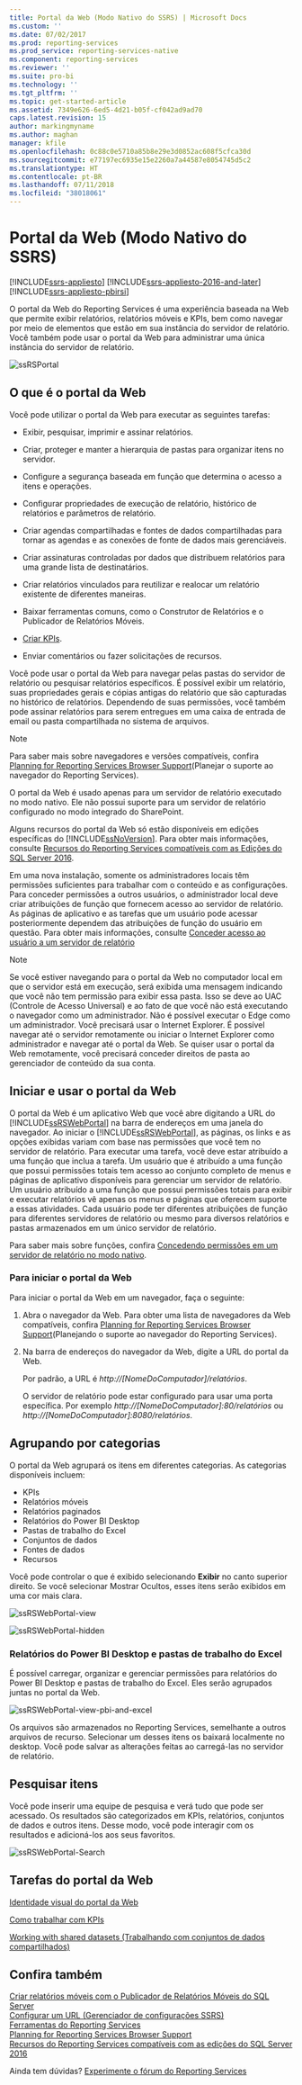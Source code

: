 ```yaml
---
title: Portal da Web (Modo Nativo do SSRS) | Microsoft Docs
ms.custom: ''
ms.date: 07/02/2017
ms.prod: reporting-services
ms.prod_service: reporting-services-native
ms.component: reporting-services
ms.reviewer: ''
ms.suite: pro-bi
ms.technology: ''
ms.tgt_pltfrm: ''
ms.topic: get-started-article
ms.assetid: 7349e626-6ed5-4d21-b05f-cf042ad9ad70
caps.latest.revision: 15
author: markingmyname
ms.author: maghan
manager: kfile
ms.openlocfilehash: 0c88c0e5710a85b8e29e3d0852ac608f5cfca30d
ms.sourcegitcommit: e77197ec6935e15e2260a7a44587e8054745d5c2
ms.translationtype: HT
ms.contentlocale: pt-BR
ms.lasthandoff: 07/11/2018
ms.locfileid: "38018061"
---
```

# <a name="web-portal-ssrs-native-mode"></a>Portal da Web (Modo Nativo do SSRS)

[!INCLUDE[ssrs-appliesto](../includes/ssrs-appliesto.md)] [!INCLUDE[ssrs-appliesto-2016-and-later](../includes/ssrs-appliesto-2016-and-later.md)] [!INCLUDE[ssrs-appliesto-pbirsi](../includes/ssrs-appliesto-pbirs.md)]

O portal da Web do Reporting Services é uma experiência baseada na Web que permite exibir relatórios, relatórios móveis e KPIs, bem como navegar por meio de elementos que estão em sua instância do servidor de relatório. Você também pode usar o portal da Web para administrar uma única instância do servidor de relatório.

![ssRSPortal](../reporting-services/media/ssrsportal.png)

## <a name="what-is-the-web-portal"></a>O que é o portal da Web

Você pode utilizar o portal da Web para executar as seguintes tarefas:

- Exibir, pesquisar, imprimir e assinar relatórios.

- Criar, proteger e manter a hierarquia de pastas para organizar itens no servidor.

- Configure a segurança baseada em função que determina o acesso a itens e operações.

- Configurar propriedades de execução de relatório, histórico de relatórios e parâmetros de relatório.

- Criar agendas compartilhadas e fontes de dados compartilhadas para tornar as agendas e as conexões de fonte de dados mais gerenciáveis.

- Criar assinaturas controladas por dados que distribuem relatórios para uma grande lista de destinatários.

- Criar relatórios vinculados para reutilizar e realocar um relatório existente de diferentes maneiras.

- Baixar ferramentas comuns, como o Construtor de Relatórios e o Publicador de Relatórios Móveis.

- [Criar KPIs](../reporting-services/working-with-kpis-in-reporting-services.md).

- Enviar comentários ou fazer solicitações de recursos.

Você pode usar o portal da Web para navegar pelas pastas do servidor de relatório ou pesquisar relatórios específicos. É possível exibir um relatório, suas propriedades gerais e cópias antigas do relatório que são capturadas no histórico de relatórios. Dependendo de suas permissões, você também pode assinar relatórios para serem entregues em uma caixa de entrada de email ou pasta compartilhada no sistema de arquivos.

> [!NOTE]
> Para saber mais sobre navegadores e versões compatíveis, confira [Planning for Reporting Services Browser Support](../reporting-services/browser-support-for-reporting-services-and-power-view.md)(Planejar o suporte ao navegador do Reporting Services).

O portal da Web é usado apenas para um servidor de relatório executado no modo nativo. Ele não possui suporte para um servidor de relatório configurado no modo integrado do SharePoint.

Alguns recursos do portal da Web só estão disponíveis em edições específicas do [!INCLUDE[ssNoVersion](../includes/ssnoversion.md)]. Para obter mais informações, consulte [Recursos do Reporting Services compatíveis com as Edições do SQL Server 2016](../reporting-services/reporting-services-features-supported-by-the-editions-of-sql-server-2016.md).

Em uma nova instalação, somente os administradores locais têm permissões suficientes para trabalhar com o conteúdo e as configurações. Para conceder permissões a outros usuários, o administrador local deve criar atribuições de função que fornecem acesso ao servidor de relatório. As páginas de aplicativo e as tarefas que um usuário pode acessar posteriormente dependem das atribuições de função do usuário em questão. Para obter mais informações, consulte [Conceder acesso ao usuário a um servidor de relatório](security/grant-user-access-to-a-report-server-report-manager.md)

> [!NOTE]
> Se você estiver navegando para o portal da Web no computador local em que o servidor está em execução, será exibida uma mensagem indicando que você não tem permissão para exibir essa pasta. Isso se deve ao UAC (Controle de Acesso Universal) e ao fato de que você não está executando o navegador como um administrador. Não é possível executar o Edge como um administrador. Você precisará usar o Internet Explorer. É possível navegar até o servidor remotamente ou iniciar o Internet Explorer como administrador e navegar até o portal da Web. Se quiser usar o portal da Web remotamente, você precisará conceder direitos de pasta ao gerenciador de conteúdo da sua conta.  

## <a name="start-and-use-the-web-portal"></a>Iniciar e usar o portal da Web

O portal da Web é um aplicativo Web que você abre digitando a URL do [!INCLUDE[ssRSWebPortal](../includes/ssrswebportal.md)] na barra de endereços em uma janela do navegador. Ao iniciar o [!INCLUDE[ssRSWebPortal](../includes/ssrswebportal.md)], as páginas, os links e as opções exibidas variam com base nas permissões que você tem no servidor de relatório. Para executar uma tarefa, você deve estar atribuído a uma função que inclua a tarefa.  Um usuário que é atribuído a uma função que possui permissões totais tem acesso ao conjunto completo de menus e páginas de aplicativo disponíveis para gerenciar um servidor de relatório. Um usuário atribuído a uma função que possui permissões totais para exibir e executar relatórios vê apenas os menus e páginas que oferecem suporte a essas atividades. Cada usuário pode ter diferentes atribuições de função para diferentes servidores de relatório ou mesmo para diversos relatórios e pastas armazenados em um único servidor de relatório.

Para saber mais sobre funções, confira [Concedendo permissões em um servidor de relatório no modo nativo](../reporting-services/security/granting-permissions-on-a-native-mode-report-server.md).

### <a name="start-the-web-portal"></a>Para iniciar o portal da Web

Para iniciar o portal da Web em um navegador, faça o seguinte:

1. Abra o navegador da Web. Para obter uma lista de navegadores da Web compatíveis, confira [Planning for Reporting Services Browser Support](../reporting-services/browser-support-for-reporting-services-and-power-view.md)(Planejando o suporte ao navegador do Reporting Services).

2. Na barra de endereços do navegador da Web, digite a URL do portal da Web.

    Por padrão, a URL é *http://[NomeDoComputador]/relatórios*.

    O servidor de relatório pode estar configurado para usar uma porta específica. Por exemplo *http://[NomeDoComputador]:80/relatórios* ou *http://[NomeDoComputador]:8080/relatórios*.

## <a name="grouping-by-categories"></a>Agrupando por categorias

O portal da Web agrupará os itens em diferentes categorias. As categorias disponíveis incluem:

- KPIs
- Relatórios móveis
- Relatórios paginados
- Relatórios do Power BI Desktop
- Pastas de trabalho do Excel
- Conjuntos de dados
- Fontes de dados
- Recursos

Você pode controlar o que é exibido selecionando **Exibir** no canto superior direito. Se você selecionar Mostrar Ocultos, esses itens serão exibidos em uma cor mais clara.

![ssRSWebPortal-view](../reporting-services/media/ssrswebportal-view.png)

![ssRSWebPortal-hidden](../reporting-services/media/ssrswebportal-hidden.png)

### <a name="power-bi-desktop-reports-and-excel-workbooks"></a>Relatórios do Power BI Desktop e pastas de trabalho do Excel

É possível carregar, organizar e gerenciar permissões para relatórios do Power BI Desktop e pastas de trabalho do Excel. Eles serão agrupados juntas no portal da Web.

![ssRSWebPortal-view-pbi-and-excel](../reporting-services/media/ssrswebportal-view-pbi-and-excel.png)

Os arquivos são armazenados no Reporting Services, semelhante a outros arquivos de recurso. Selecionar um desses itens os baixará localmente no desktop. Você pode salvar as alterações feitas ao carregá-las no servidor de relatório.

## <a name="search-for-items"></a>Pesquisar itens

Você pode inserir uma equipe de pesquisa e verá tudo que pode ser acessado. Os resultados são categorizados em KPIs, relatórios, conjuntos de dados e outros itens. Desse modo, você pode interagir com os resultados e adicioná-los aos seus favoritos.

![ssRSWebPortal-Search](../reporting-services/media/ssrswebportal-search.png)

## <a name="web-portal-tasks"></a>Tarefas do portal da Web

[Identidade visual do portal da Web](../reporting-services/branding-the-web-portal.md)

[Como trabalhar com KPIs](../reporting-services/working-with-kpis-in-reporting-services.md)

[Working with shared datasets (Trabalhando com conjuntos de dados compartilhados)](../reporting-services/work-with-shared-datasets-web-portal.md)

## <a name="see-also"></a>Confira também

[Criar relatórios móveis com o Publicador de Relatórios Móveis do SQL Server](../reporting-services/mobile-reports/create-mobile-reports-with-sql-server-mobile-report-publisher.md)  
[Configurar um URL (Gerenciador de configurações SSRS)](../reporting-services/install-windows/configure-a-url-ssrs-configuration-manager.md)  
[Ferramentas do Reporting Services](../reporting-services/tools/reporting-services-tools.md)  
[Planning for Reporting Services Browser Support](../reporting-services/browser-support-for-reporting-services-and-power-view.md)  
[Recursos do Reporting Services compatíveis com as edições do SQL Server 2016](../reporting-services/reporting-services-features-supported-by-the-editions-of-sql-server-2016.md)  

Ainda tem dúvidas? [Experimente o fórum do Reporting Services](http://go.microsoft.com/fwlink/?LinkId=620231)
